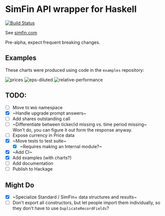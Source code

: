 # SimFin API wrapper for Haskell

[![Build Status](https://img.shields.io/endpoint.svg?url=https%3A%2F%2Factions-badge.atrox.dev%2F414owen%2Fsimfin%2Fbadge&style=flat)](https://actions-badge.atrox.dev/414owen/simfin/goto)

See [simfin.com](https://simfin.com/)

Pre-alpha, expect frequent breaking changes.

## Examples

These charts were produced using code in the `examples` repository:  

![prices](https://user-images.githubusercontent.com/1714287/169568674-1bf54e8f-5602-4ee8-8e00-6e88c1a7b17f.svg)
![eps-diluted](https://user-images.githubusercontent.com/1714287/169568597-937a1c85-d1e2-4c3f-8667-64daf54c24c0.svg)
![relative-performance](https://user-images.githubusercontent.com/1714287/169568604-ca15c7be-1053-436c-a106-0ed2d62f9b8c.svg)

## TODO:

* [ ] Move to `Web` namespace
* [x] ~Handle upgrade prompt answers~
* [ ] Add shares outstanding call
* [ ] ~Differentiate between ticker/id missing vs. time period missing~  
  Won't do, you can figure it out form the response anyway.
* [ ] Expose currency in Price data
* [x] ~Move tests to test suite~
  * [x] ~Requires making an Internal module?~
* [x] ~Add CI~
* [x] Add examples (with charts?)
* [ ] Add documentation
* [ ] Publish to Hackage

## Might Do

* [x] ~Specialize Standard / SimFin+ data structures and results~
* [ ] Don't export all constructors, but let people import them individually, so they don't have to use `DuplicateRecordFields`?
